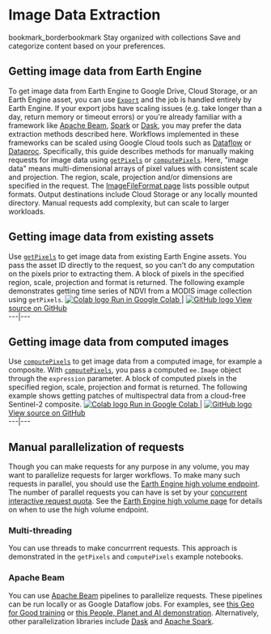  
#  Image Data Extraction
bookmark_borderbookmark Stay organized with collections  Save and categorize content based on your preferences.
##  Getting image data from Earth Engine 
To get image data from Earth Engine to Google Drive, Cloud Storage, or an Earth Engine asset, you can use [`Export`](https://developers.google.com/earth-engine/guides/exporting) and the job is handled entirely by Earth Engine. If your export jobs have scaling issues (e.g. take longer than a day, return memory or timeout errors) or you're already familiar with a framework like [Apache Beam](https://beam.apache.org/), [Spark](https://spark.apache.org/) or [Dask](https://www.dask.org/), you may prefer the data extraction methods described here. Workflows implemented in these frameworks can be scaled using Google Cloud tools such as [Dataflow](https://cloud.google.com/dataflow) or [Dataproc](https://cloud.google.com/dataproc). 
Specifically, this guide describes methods for manually making requests for image data using [`getPixels`](https://developers.google.com/earth-engine/apidocs/ee-data-getpixels) or [`computePixels`](https://developers.google.com/earth-engine/apidocs/ee-data-computepixels). Here, "image data" means multi-dimensional arrays of pixel values with consistent scale and projection. The region, scale, projection and/or dimensions are specified in the request. The [ImageFileFormat page](https://developers.google.com/earth-engine/reference/rest/v1/ImageFileFormat) lists possible output formats. Output destinations include Cloud Storage or any locally mounted directory. Manual requests add complexity, but can scale to larger workloads. 
## Getting image data from existing assets
Use [`getPixels`](https://developers.google.com/earth-engine/apidocs/ee-data-getpixels) to get image data from existing Earth Engine assets. You pass the asset ID directly to the request, so you can't do any computation on the pixels prior to extracting them. A block of pixels in the specified region, scale, projection and format is returned. The following example demonstrates getting time series of NDVI from a MODIS image collection using `getPixels`. 
[ ![Colab logo](https://developers.google.com/static/earth-engine/images/colab_logo_32px.png) Run in Google Colab ](https://colab.research.google.com/github/google/earthengine-community/blob/master/guides/linked/Earth_Engine_training_patches_getPixels.ipynb) |  [ ![GitHub logo](https://developers.google.com/static/earth-engine/images/GitHub-Mark-32px.png) View source on GitHub ](https://github.com/google/earthengine-community/blob/master/guides/linked/Earth_Engine_training_patches_getPixels.ipynb)  
---|---  
## Getting image data from computed images
Use [`computePixels`](https://developers.google.com/earth-engine/apidocs/ee-data-computepixels) to get image data from a computed image, for example a composite. With [`computePixels`](https://developers.google.com/earth-engine/apidocs/ee-data-computepixels), you pass a computed `ee.Image` object through the `expression` parameter. A block of computed pixels in the specified region, scale, projection and format is returned. The following example shows getting patches of multispectral data from a cloud-free Sentinel-2 composite. 
[ ![Colab logo](https://developers.google.com/static/earth-engine/images/colab_logo_32px.png) Run in Google Colab ](https://colab.research.google.com/github/google/earthengine-community/blob/master/guides/linked/Earth_Engine_training_patches_computePixels.ipynb) |  [ ![GitHub logo](https://developers.google.com/static/earth-engine/images/GitHub-Mark-32px.png) View source on GitHub ](https://github.com/google/earthengine-community/blob/master/guides/linked/Earth_Engine_training_patches_computePixels.ipynb)  
---|---  
## Manual parallelization of requests
Though you can make requests for any purpose in any volume, you may want to parallelize requests for larger workflows. To make many such requests in parallel, you should use the [Earth Engine high volume endpoint](https://developers.google.com/earth-engine/cloud/highvolume). The number of parallel requests you can have is set by your [concurrent interactive request quota](https://developers.google.com/earth-engine/guides/usage#concurrent_interactive_requests). See the [Earth Engine high volume page](https://developers.google.com/earth-engine/cloud/highvolume) for details on when to use the high volume endpoint. 
### Multi-threading
You can use threads to make concurrrent requests. This approach is demonstrated in the `getPixels` and `computePixels` example notebooks. 
### Apache Beam
You can use [Apache Beam](https://beam.apache.org/) pipelines to parallelize requests. These pipelines can be run locally or as Google Dataflow jobs. For examples, see [this Geo for Good training](https://earthoutreachonair.withgoogle.com/events/geoforgood22?talk=day1-trackthree-talk2) or [this People, Planet and AI demonstration](https://github.com/GoogleCloudPlatform/python-docs-samples/tree/main/people-and-planet-ai/land-cover-classification). Alternatively, other parallelization libraries include [Dask](https://www.dask.org/) and [Apache Spark](https://spark.apache.org/). 
